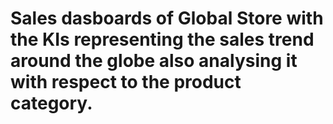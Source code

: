 # Sales dasboards of Global Store with the KIs representing the sales trend around the globe also analysing it with respect to the product category.

